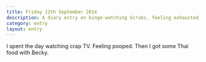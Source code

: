 ```yaml
---
title: Friday 12th September 2014
description: A diary entry on binge-watching Scrubs, feeling exhausted, and gorging myself on Pad Thai
category: entry
layout: entry
---
```


I spent the day watching crap TV. Feeling pooped. Then I got some Thai food with Becky.
